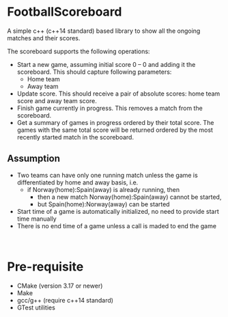 # FootballScoreboard
A simple c++ (c++14 standard) based library to show all the ongoing matches and their scores.

The scoreboard supports the following operations:
- Start a new game, assuming initial score 0 – 0 and adding it the scoreboard.
This should capture following parameters:
  - Home team
  - Away team
- Update score. This should receive a pair of absolute scores: home team score and away
team score.
- Finish game currently in progress. This removes a match from the scoreboard.
- Get a summary of games in progress ordered by their total score. The games with the same
total score will be returned ordered by the most recently started match in the scoreboard.

## Assumption
- Two teams can have only one running match unless the game is differentiated by home and away basis, i.e.
    - if Norway(home):Spain(away) is already running, then
      - then a new match Norway(home):Spain(away) cannot be started,
      - but Spain(home):Norway(away) can be started
- Start time of a game is automatically initialized, no need to provide start time manually
- There is no end time of a game unless a call is maded to end the game

</br>

# Pre-requisite
- CMake (version 3.17 or newer)
- Make
- gcc/g++ (require c++14 standard)
- GTest utilities


